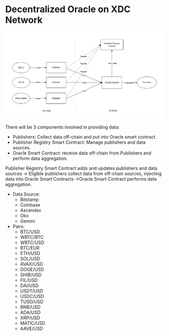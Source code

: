 # Decentralized Oracle on XDC Network
![alt text](https://github.com/DOM-Network/EVM-Oracle/blob/main/PriceFeed.PNG)

There will be 3 components involved in providing data:

- Publishers:  Collect data off-chain and put into Oracle smart contract.
- Publisher Registry Smart Contract: Manage publishers and data sources.
- Oracle Smart Contract: receive data off-chain from Publishers and perform data aggregation.

Publisher Registry Smart Contract adds and updates publishers and data sources -> Eligible publishers collect data from off-chain sources, injecting data into Oracle Smart Contracts ->Oracle Smart Contract performs data aggregation.

- Data Source:
  + Bitstamp
  + Coinbase
  + Ascendex
  + Okx
  + Gemini
- Pairs:
  + BTC/USD
  + WBTC/BTC
  + WBTC/USD
  + BTC/EUR
  + ETH/USD
  + SOL/USD
  + AVAX/USD
  + DOGE/USD
  + SHIB/USD
  + FIL/USD
  + DAI/USD
  + USDT/USD
  + USDC/USD
  + TUSD/USD
  + BNB/USD
  + ADA/USD
  + XRP/USD
  + MATIC/USD
  + AAVE/USD
